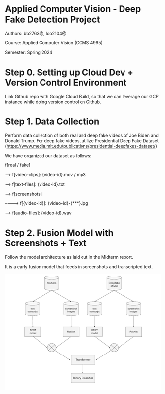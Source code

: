 # Applied Computer Vision - Deep Fake Detection Project

Authors: bb2763@, loo2104@

Course: Applied Computer Vision (COMS 4995)

Semester: Spring 2024

# Step 0. Setting up Cloud Dev + Version Control Environment

Link Github repo with Google Cloud Build, so that we can leverage our GCP instance while doing version control on Github.

# Step 1. Data Collection

Perform data collection of both real and deep fake videos of Joe Biden and Donald Trump. For deep fake videos, utilize Presidential Deep Fake Dataset (https://www.media.mit.edu/publications/presidential-deepfakes-dataset/)

We have organized our dataset as follows:

f[real / fake]

--> f[video-clips]: {video-id}.mov / mp3

--> f[text-files]: {video-id}.txt

--> f[screenshots]

----> f[{video-id}]: {video-id}-{***}.jpg

--> f[audio-files]: {video-id}.wav

# Step 2. Fusion Model with Screenshots + Text

Follow the model architecture as laid out in the Midterm report.

It is a early fusion model that feeds in screenshots and transcripted text.

![Model Architecture 1](https://github.com/jackieBack/acv-deepfake-detection/blob/main/assets/model_architecture_1.png)
